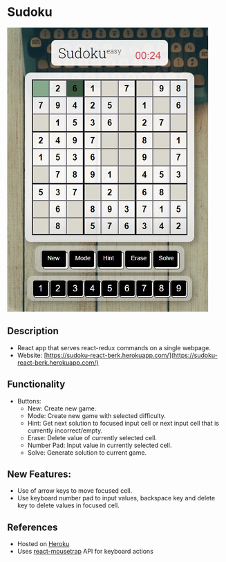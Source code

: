# Sudoku 

![Sudoku Image](./public/example.jpg)

## Description 
- React app that serves react-redux commands on a single webpage. 
- Website: [https://sudoku-react-berk.herokuapp.com/](https://sudoku-react-berk.herokuapp.com/)

## Functionality 
- Buttons:
    - New: Create new game.
    - Mode: Create new game with selected difficulty.
    - Hint: Get next solution to focused input cell or next input cell that is currently incorrect/empty.
    - Erase: Delete value of currently selected cell.
    - Number Pad: Input value in currently selected cell.
    - Solve: Generate solution to current game.

## New Features:
- Use of arrow keys to move focused cell. 
- Use keyboard number pad to input values, backspace key and delete key to delete values in focused cell. 

## References 
- Hosted on [Heroku](https://www.heroku.com/)
- Uses [react-mousetrap](https://github.com/telecta/react-mousetrap) API for keyboard actions
